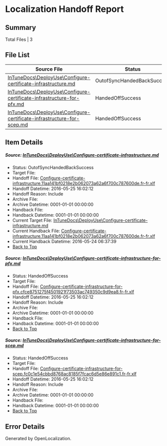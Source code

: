 # <a name='report-top'></a> Localization Handoff Report

## Summary
 Total Files | 3

## File List
 Source File | Status | Details 
 ----------- | ------ | ------- 
 [InTuneDocs\DeployUse\Configure-certificate-infrastructure.md](https://github.com/Microsoft/IntuneDocs-pr/blob/216796f39c9d2711376c0226a0f57baddeba43ed/InTuneDocs/DeployUse/Configure-certificate-infrastructure.md) | OutofSyncHandedBackSuccess | [Details](#a949eb8f212746cace9ad69855780feb7bab0bee22)
 [InTuneDocs\DeployUse\Configure-certificate-infrastructure-for-pfx.md](https://github.com/Microsoft/IntuneDocs-pr/blob/216796f39c9d2711376c0226a0f57baddeba43ed/InTuneDocs/DeployUse/Configure-certificate-infrastructure-for-pfx.md) | HandedOffSuccess | [Details](#0f282784c3d2ea87b5ea065cb042d135a4ce160920)
 [InTuneDocs\DeployUse\Configure-certificate-infrastructure-for-scep.md](https://github.com/Microsoft/IntuneDocs-pr/blob/216796f39c9d2711376c0226a0f57baddeba43ed/InTuneDocs/DeployUse/Configure-certificate-infrastructure-for-scep.md) | HandedOffSuccess | [Details](#23094d0ae88b2ade100dbec55eb147a647e6c56721)

## Item Details
##### <a name='a949eb8f212746cace9ad69855780feb7bab0bee22'></a> Source: [InTuneDocs\DeployUse\Configure-certificate-infrastructure.md](https://github.com/Microsoft/IntuneDocs-pr/blob/216796f39c9d2711376c0226a0f57baddeba43ed/InTuneDocs/DeployUse/Configure-certificate-infrastructure.md)
* Status: OutofSyncHandedBackSuccess
* Target File: 
* Handoff File: [Configure-certificate-infrastructure.11aa141bf0218e2b062073a62a6f700c787600de.fr-fr.xlf](https://github.com/Microsoft/EM.handoff/blob/7547b0c158e25c0b4ccc0195b495a04b04fe9486/ol-handoff/Microsoft/IntuneDocs-pr.fr-fr/master/Configure-certificate-infrastructure.11aa141bf0218e2b062073a62a6f700c787600de.fr-fr.xlf)
* Handoff Datetime: 2016-05-25 16:02:12
* Handoff Reason: Include
* Archive File: 
* Archive Datetime: 0001-01-01 00:00:00
* Handback File: 
* Handback Datetime: 0001-01-01 00:00:00
* Current Target File: [InTuneDocs\DeployUse\Configure-certificate-infrastructure.md](https://github.com/Microsoft/IntuneDocs-pr.fr-fr/blob/a7a7ac2ced2fa966ec2b3c16577490773668352b/InTuneDocs/DeployUse/Configure-certificate-infrastructure.md)
* Current Handback File: [Configure-certificate-infrastructure.11aa141bf0218e2b062073a62a6f700c787600de.fr-fr.xlf](https://github.com/Microsoft/EM.handback/blob/a3e7185bcef6df900ec15ff8412fac23699c2747/ol-handback/Microsoft/IntuneDocs-pr.fr-fr/master/Configure-certificate-infrastructure.11aa141bf0218e2b062073a62a6f700c787600de.fr-fr.xlf)
* Current Handback Datetime: 2016-05-24 06:37:39
* [Back to Top](#report-top)

##### <a name='0f282784c3d2ea87b5ea065cb042d135a4ce160920'></a> Source: [InTuneDocs\DeployUse\Configure-certificate-infrastructure-for-pfx.md](https://github.com/Microsoft/IntuneDocs-pr/blob/216796f39c9d2711376c0226a0f57baddeba43ed/InTuneDocs/DeployUse/Configure-certificate-infrastructure-for-pfx.md)
* Status: HandedOffSuccess
* Target File: 
* Handoff File: [Configure-certificate-infrastructure-for-pfx.cfce8751275f4501921f73503ac749350c9d9ea8.fr-fr.xlf](https://github.com/Microsoft/EM.handoff/blob/7547b0c158e25c0b4ccc0195b495a04b04fe9486/ol-handoff/Microsoft/IntuneDocs-pr.fr-fr/master/Configure-certificate-infrastructure-for-pfx.cfce8751275f4501921f73503ac749350c9d9ea8.fr-fr.xlf)
* Handoff Datetime: 2016-05-25 16:02:12
* Handoff Reason: Include
* Archive File: 
* Archive Datetime: 0001-01-01 00:00:00
* Handback File: 
* Handback Datetime: 0001-01-01 00:00:00
* [Back to Top](#report-top)

##### <a name='23094d0ae88b2ade100dbec55eb147a647e6c56721'></a> Source: [InTuneDocs\DeployUse\Configure-certificate-infrastructure-for-scep.md](https://github.com/Microsoft/IntuneDocs-pr/blob/216796f39c9d2711376c0226a0f57baddeba43ed/InTuneDocs/DeployUse/Configure-certificate-infrastructure-for-scep.md)
* Status: HandedOffSuccess
* Target File: 
* Handoff File: [Configure-certificate-infrastructure-for-scep.fc0c1e54cbbd8768ac8185f7fcac6d5e86e891c1.fr-fr.xlf](https://github.com/Microsoft/EM.handoff/blob/7547b0c158e25c0b4ccc0195b495a04b04fe9486/ol-handoff/Microsoft/IntuneDocs-pr.fr-fr/master/Configure-certificate-infrastructure-for-scep.fc0c1e54cbbd8768ac8185f7fcac6d5e86e891c1.fr-fr.xlf)
* Handoff Datetime: 2016-05-25 16:02:12
* Handoff Reason: Include
* Archive File: 
* Archive Datetime: 0001-01-01 00:00:00
* Handback File: 
* Handback Datetime: 0001-01-01 00:00:00
* [Back to Top](#report-top)


## Error Details

Generated by OpenLocalization.
